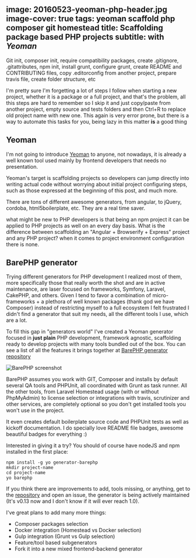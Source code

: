 image: 20160523-yeoman-php-header.jpg
image-cover: true
tags: yeoman scaffold php composer git homestead
title: Scaffolding package based PHP projects
subtitle: with <em>Yeoman</em>
----

Git init, composer init, require compatibility packages, create .gitignore, .gitattributes, npm init, install grunt, configure grunt, create README and CONTRIBUTING files, copy .editorconfig from another project, prepare travis file, create folder structure, etc

I'm pretty sure I'm forgetting a lot of steps I follow when starting a new project, whether it is a package or a full project, and that's the problem, all this steps are hard to remember so I skip it and just copy/paste from another project, empty source and tests folders and then Ctrl+R to replace old project name with new one. This again is very error prone, but there is a way to automate this tasks for you, being lazy in this matter **is** a good thing

## Yeoman

 I'm not going to introduce [Yeoman](http://yeoman.io) to anyone, not nowadays, it is already a well known tool used mainly by frontend developers that needs no presentation.

Yeoman's target is scaffolding projects so developers can jump directly into writing actual code without worrying about initial project configuring steps, such as those expressed at the beginning of this post, and much more.

There are tons of different awesome generators, from angular, to jQuery, cordoba, html5boilerplate, etc. They are a real time saver.

what might be new to PHP developers is that being an npm project it can be applied to PHP projects as well on an every day basis. What is the difference between scaffolding an "Angular + Browserify + Express" project and any PHP project? when it comes to project environment configuration there is none.

## BarePHP generator

Trying different generators for PHP development I realized most of them, more specifically those that really worth the shot and are in active maintenance, are laser focused on frameworks, Symfony, Laravel, CakePHP, and others. Given I tend to favor a combination of micro-frameworks + a plethora of well known packages (thank god we have Composer) instead of restricting myself to a full ecosystem I felt frustrated I didn't find a generator that suit my needs, all the different tools I use, which are a lot.

To fill this gap in "generators world" I've created a Yeoman generator focused in **just plain** PHP development, framework agnostic, scaffolding ready to develop projects with many tools bundled out of the box. You can see a list of all the features it brings together at [BarePHP generator repository](https://github.com/juliangut/generator-barephp)

![BarePHP screenshot](http://juliangut.com/images/20160523-yeoman-php-screenshot.jpg)

BarePHP assumes you work with GIT, Composer and installs by default several QA tools and PHPUnit, all coordinated with Grunt as task runner. All the other tools, from Laravel Homestead usage (with or without PhpMyAdmin) to license selection or integrations with travis, scrutinizer and other services, are completely optional so you don't get installed tools you won't use in the project.

It even creates default boilerplate source code and PHPUnit tests as well as kickoff documentation. I do specially love README file badges, awesome beautiful badges for everything :)

Interested in giving it a try? You should of course have nodeJS and npm installed in the first place:

```
npm install -g yo generator-barephp
mkdir project-name
cd project-name
yo barephp
```

If you think there are improvements to add, tools missing, or anything, get to the [repository](https://github.com/juliangut/generator-barephp) and open an issue, the generator is being actively maintained (It's v0.13 now and I don't know if it will ever reach 1.0).

I've great plans to add many more things:

* Composer packages selection
* Docker integration (Homestead vs Docker selection)
* Gulp integration (Grunt vs Gulp selection)
* Feature/tool based subgenerators
* Fork it into a new mixed frontend-backend generator

